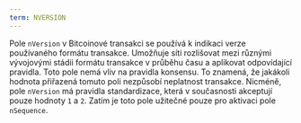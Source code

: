 ```yaml
---
term: NVERSION
---
```


Pole `nVersion` v Bitcoinové transakci se používá k indikaci verze používaného formátu transakce. Umožňuje síti rozlišovat mezi různými vývojovými stádii formátu transakce v průběhu času a aplikovat odpovídající pravidla. Toto pole nemá vliv na pravidla konsensu. To znamená, že jakákoli hodnota přiřazená tomuto poli nezpůsobí neplatnost transakce. Nicméně, pole `nVersion` má pravidla standardizace, která v současnosti akceptují pouze hodnoty `1` a `2`. Zatím je toto pole užitečné pouze pro aktivaci pole `nSequence`.